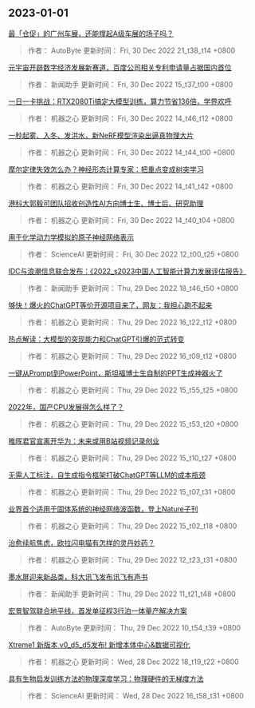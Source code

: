 
## 2023-01-01

 [最「仓促」的广州车展，还能撑起A级车展的场子吗？](https://www.jiqizhixin.com/articles/2022-12-30-7)

> 作者： AutoByte  更新时间： Fri, 30 Dec 2022 21_t38_t14 +0800

 [元宇宙开辟数字经济发展新赛道，百度公司相关专利申请量占据国内首位](https://www.jiqizhixin.com/articles/2022-12-30-6)

> 作者： 新闻助手  更新时间： Fri, 30 Dec 2022 15_t37_t00 +0800

 [一日一卡挑战：RTX2080Ti搞定大模型训练，算力节省136倍，学界欢呼](https://www.jiqizhixin.com/articles/2022-12-30-5)

> 作者： 机器之心  更新时间： Fri, 30 Dec 2022 14_t46_t12 +0800

 [一秒起雾、入冬、发洪水，新NeRF模型渲染出逼真物理大片](https://www.jiqizhixin.com/articles/2022-12-30-4)

> 作者： 机器之心  更新时间： Fri, 30 Dec 2022 14_t44_t00 +0800

 [摩尔定律失效怎么办？神经形态计算专家：把重点变成树突学习](https://www.jiqizhixin.com/articles/2022-12-30-3)

> 作者： 机器之心  更新时间： Fri, 30 Dec 2022 14_t41_t42 +0800

 [港科大郭毅可团队招收创造性AI方向博士生、博士后、研究助理](https://www.jiqizhixin.com/articles/2022-12-30-2)

> 作者： 机器之心  更新时间： Fri, 30 Dec 2022 14_t40_t04 +0800

 [用于化学动力学模拟的原子神经网络表示](https://www.jiqizhixin.com/articles/2022-12-30)

> 作者： ScienceAI  更新时间： Fri, 30 Dec 2022 12_t00_t25 +0800

 [IDC与浪潮信息联合发布：《2022_s2023中国人工智能计算力发展评估报告》](https://www.jiqizhixin.com/articles/2022-12-29-12)

> 作者： 新闻助手  更新时间： Thu, 29 Dec 2022 18_t46_t50 +0800

 [够快！爆火的ChatGPT等价开源项目来了，网友：我担心跑不起来](https://www.jiqizhixin.com/articles/2022-12-29-11)

> 作者： 机器之心  更新时间： Thu, 29 Dec 2022 16_t22_t12 +0800

 [热点解读：大模型的突现能力和ChatGPT引爆的范式转变](https://www.jiqizhixin.com/articles/2022-12-29-10)

> 作者： 机器之心  更新时间： Thu, 29 Dec 2022 16_t09_t12 +0800

 [一键从Prompt到PowerPoint，斯坦福博士生自制的PPT生成神器火了](https://www.jiqizhixin.com/articles/2022-12-29-9)

> 作者： 机器之心  更新时间： Thu, 29 Dec 2022 15_t55_t25 +0800

 [2022年，国产CPU发展得怎么样了？](https://www.jiqizhixin.com/articles/2022-12-29-8)

> 作者： 机器之心  更新时间： Thu, 29 Dec 2022 15_t53_t20 +0800

 [稚晖君官宣离开华为：未来或用B站视频记录创业](https://www.jiqizhixin.com/articles/2022-12-29-7)

> 作者： 机器之心  更新时间： Thu, 29 Dec 2022 15_t10_t27 +0800

 [无需人工标注，自生成指令框架打破ChatGPT等LLM的成本瓶颈](https://www.jiqizhixin.com/articles/2022-12-29-6)

> 作者： 机器之心  更新时间： Thu, 29 Dec 2022 15_t07_t31 +0800

 [业界首个适用于固体系统的神经网络波函数，登上Nature子刊](https://www.jiqizhixin.com/articles/2022-12-29-5)

> 作者： 机器之心  更新时间： Thu, 29 Dec 2022 15_t02_t18 +0800

 [治愈续航焦虑，欧拉闪电猫有怎样的灵丹妙药？](https://www.jiqizhixin.com/articles/2022-12-29-3)

> 作者： 机器之心  更新时间： Thu, 29 Dec 2022 12_t23_t31 +0800

 [墨水屏迎来新品类，科大讯飞发布讯飞有声书](https://www.jiqizhixin.com/articles/2022-12-29-2)

> 作者： 新闻助手  更新时间： Thu, 29 Dec 2022 11_t21_t48 +0800

 [宏景智驾联合地平线，首发单征程3行泊一体量产解决方案](https://www.jiqizhixin.com/articles/2022-12-29)

> 作者： AutoByte  更新时间： Thu, 29 Dec 2022 10_t54_t39 +0800

 [Xtreme1 新版本 v0_d5_d5发布! 新增本体中心&数据可视化](https://www.jiqizhixin.com/articles/2022-12-28-4)

> 作者： 机器之心  更新时间： Wed, 28 Dec 2022 18_t19_t22 +0800

 [具有生物启发训练方法的物理深度学习：物理硬件的无梯度方法](https://www.jiqizhixin.com/articles/2022-12-28-3)

> 作者： ScienceAI  更新时间： Wed, 28 Dec 2022 16_t58_t31 +0800
